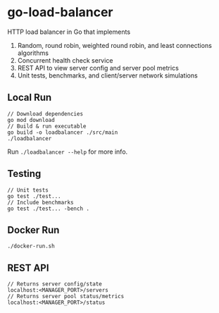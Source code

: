 # go-load-balancer
HTTP load balancer in Go that implements
1. Random, round robin, weighted round robin, and least connections algorithms
2. Concurrent health check service
3. REST API to view server config and server pool metrics
4. Unit tests, benchmarks, and client/server network simulations
## Local Run
```
// Download dependencies
go mod download
// Build & run executable
go build -o loadbalancer ./src/main
./loadbalancer
```
Run `./loadbalancer --help` for more info.
## Testing
```
// Unit tests
go test ./test...
// Include benchmarks
go test ./test... -bench .
```
## Docker Run
```
./docker-run.sh
```
## REST API
```
// Returns server config/state
localhost:<MANAGER_PORT>/servers
// Returns server pool status/metrics
localhost:<MANAGER_PORT>/status
```